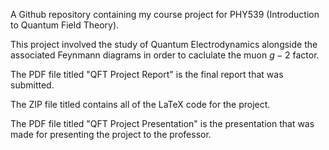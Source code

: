A Github repository containing my course project for PHY539 (Introduction to Quantum Field Theory).

This project involved the study of Quantum Electrodynamics alongside the associated Feynmann diagrams in order to caclulate the muon $g-2$ factor.

The PDF file titled "QFT Project Report" is the final report that was submitted.

The ZIP file titled contains all of the LaTeX code for the project.

The PDF file titled "QFT Project Presentation" is the presentation that was made for presenting the project to the professor.

